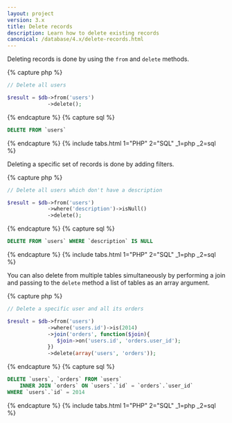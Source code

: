 ```yaml
---
layout: project
version: 3.x
title: Delete records
description: Learn how to delete existing records
canonical: /database/4.x/delete-records.html
---
```


Deleting records is done by using the `from` and `delete` methods.

{% capture php %}
```php
// Delete all users

$result = $db->from('users')
             ->delete();
```
{% endcapture %}
{% capture sql %}
```sql
DELETE FROM `users`
```
{% endcapture %}
{% include tabs.html 1="PHP" 2="SQL" _1=php _2=sql %}

Deleting a specific set of records is done by adding filters.

{% capture php %}
```php
// Delete all users which don't have a description

$result = $db->from('users')
             ->where('description')->isNull()
             ->delete();
```
{% endcapture %}
{% capture sql %}
```sql
DELETE FROM `users` WHERE `description` IS NULL
```
{% endcapture %}
{% include tabs.html 1="PHP" 2="SQL" _1=php _2=sql %}

You can also delete from multiple tables simultaneously by performing a join 
and passing to the `delete` method a list of tables as an array argument.

{% capture php %}
```php
// Delete a specific user and all its orders

$result = $db->from('users')
             ->where('users.id')->is(2014)
             ->join('orders', function($join){
                $join->on('users.id', 'orders.user_id');
             })
             ->delete(array('users', 'orders'));
```
{% endcapture %}
{% capture sql %}
```sql
DELETE `users`, `orders` FROM `users`
    INNER JOIN `orders` ON `users`.`id` = `orders`.`user_id`
WHERE `users`.`id` = 2014
```
{% endcapture %}
{% include tabs.html 1="PHP" 2="SQL" _1=php _2=sql %}
